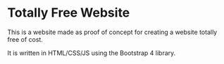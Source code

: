 # Totally Free Website

This is a website made as proof of concept for creating a website totally free of cost.

It is written in HTML/CSS/JS using the Bootstrap 4 library.
